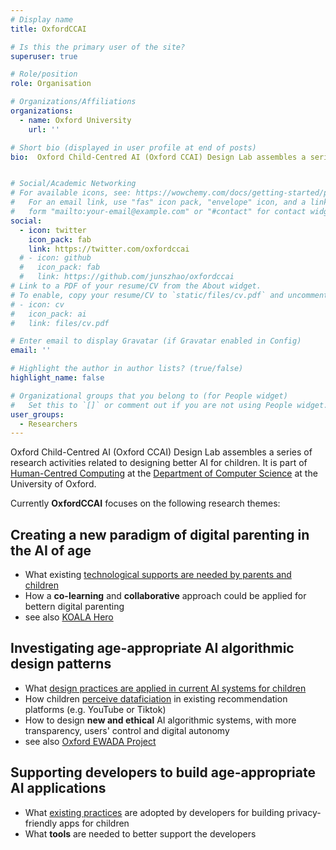 ```yaml
---
# Display name
title: OxfordCCAI

# Is this the primary user of the site?
superuser: true

# Role/position
role: Organisation

# Organizations/Affiliations
organizations:
  - name: Oxford University
    url: ''

# Short bio (displayed in user profile at end of posts)
bio:  Oxford Child-Centred AI (Oxford CCAI) Design Lab assembles a series of research activities related to designing better AI for and with children. It is part of [Human-Centred Computing](http://hcc.cs.ox.ac.uk/) at the [Department of Computer Science](http://www.cs.ox.ac.uk/) at the University of Oxford. 


# Social/Academic Networking
# For available icons, see: https://wowchemy.com/docs/getting-started/page-builder/#icons
#   For an email link, use "fas" icon pack, "envelope" icon, and a link in the
#   form "mailto:your-email@example.com" or "#contact" for contact widget.
social:
  - icon: twitter
    icon_pack: fab
    link: https://twitter.com/oxfordccai
  # - icon: github
  #   icon_pack: fab
  #   link: https://github.com/junszhao/oxfordccai
# Link to a PDF of your resume/CV from the About widget.
# To enable, copy your resume/CV to `static/files/cv.pdf` and uncomment the lines below.
# - icon: cv
#   icon_pack: ai
#   link: files/cv.pdf

# Enter email to display Gravatar (if Gravatar enabled in Config)
email: ''

# Highlight the author in author lists? (true/false)
highlight_name: false

# Organizational groups that you belong to (for People widget)
#   Set this to `[]` or comment out if you are not using People widget.
user_groups:
  - Researchers
---
```


Oxford Child-Centred AI (Oxford CCAI) Design Lab assembles a series of research activities related to designing better AI for children. It is part of [Human-Centred Computing](http://hcc.cs.ox.ac.uk/) at the [Department of Computer Science](http://www.cs.ox.ac.uk/) at the University of Oxford. 

Currently **OxfordCCAI** focuses on the following research themes:

## Creating a new paradigm of digital parenting in the AI of age 
* What existing [technological supports are needed by parents and children](https://oxfordccai.netlify.app/publication/journal-article-2021/)
* How a **co-learning** and **collaborative** approach could be applied for bettern digital parenting
* see also [KOALA Hero](https://koala.web.ox.ac.uk)

## Investigating age-appropriate AI algorithmic design patterns
* What [design practices are applied in current AI systems for children](https://oxfordccai.netlify.app/publication/conference-paper-2022/)
* How children [perceive dataficiation](https://www.tiffanygewang.com/publication/paper-placeholder-8/) in existing recommendation platforms (e.g. YouTube or Tiktok)
* How to design **new and ethical** AI algorithmic systems, with more transparency, users' control and digital autonomy
* see also [Oxford EWADA Project](http://ewada.ox.ac.uk)

## Supporting developers to build age-appropriate AI applications
* What [existing practices]() are adopted by developers for building privacy-friendly apps for children
* What **tools** are needed to better support the developers